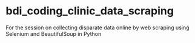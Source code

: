 # bdi_coding_clinic_data_scraping
For the session on collecting disparate data online by web scraping using Selenium and BeautifulSoup in Python
